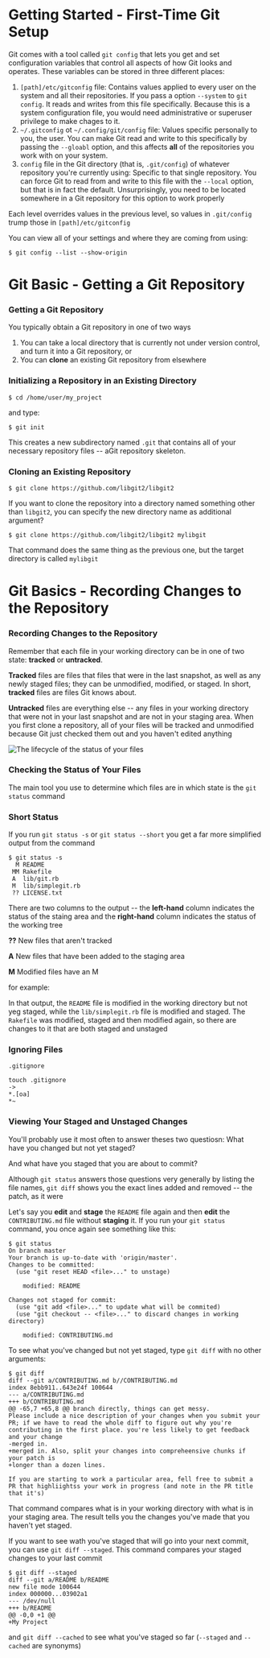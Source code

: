 # Getting Started - First-Time Git Setup

Git comes with a tool called `git config` that lets you get and set configuration variables that control all aspects of how Git looks and operates. These variables can be stored in three different places:

1. `[path]/etc/gitconfig` file: Contains values applied to every user on the system and all their repositories. If you pass a option `--system` to `git config`. It reads and writes from this file specifically. Because this is a system configuration file, you would need administrative or superuser privilege to make chages to it.
2. `~/.gitconfig` ot `~/.config/git/config` file: Values specific personally to you, the user. You can make Git read and write to this specifically by passing the `--gloabl` option, and this affects **all** of the repositories you work with on your system.
3. `config` file in the Git directory (that is, `.git/config`) of whatever repository you're currently using: Specific to that single repository. You can force Git to read from and write to this file with the `--local` option, but that is in fact the default. Unsurprisingly, you need to be located somewhere in a Git repository for this option to work properly

Each level overrides values in the previous level, so values in `.git/config` trump those in `[path]/etc/gitconfig`

You can view all of your settings and where they are coming from using:

`$ git config --list --show-origin`

# Git Basic - Getting a Git Repository

### Getting a Git Repository

You typically obtain a Git repository in one of two ways

1. You can take a local directory that is currently not under version control, and turn it into a Git repository, or
2. You can **clone** an existing Git repository from elsewhere

### Initializing a Repository in an Existing Directory

`$ cd /home/user/my_project`

and type:

`$ git init`

This creates a new subdirectory named `.git` that contains all of your necessary repository files -- aGit repository skeleton.

### Cloning an Existing Repository

`$ git clone https://github.com/libgit2/libgit2`

If you want to clone the repository into a directory named something other than `libgit2`, you can specify the new directory name as additional argument?

`$ git clone https://github.com/libgit2/libgit2 mylibgit`

That command does the same thing as the previous one, but the target directory is called `mylibgit`

# Git Basics - Recording Changes to the Repository

### Recording Changes to the Repository

Remember that each file in your working directory can be in one of two state: **tracked** or **untracked**.

**Tracked** files are files that files that were in the last snapshot, as well as any newly staged files; they can be unmodified, modified, or staged. In short, **tracked** files are files Git knows about.

**Untracked** files are everything else -- any files in your working directory that were not in your last snapshot and are not in your staging area. When you first clone a repository, all of your files will be tracked and unmodified because Git just checked them out and you haven't edited anything

![The lifecycle of the status of your files](https://git-scm.com/book/en/v2/images/lifecycle.png)

### Checking the Status of Your Files

The main tool you use to determine which files are in which state is the `git status` command

### Short Status

If you run `git status -s` or `git status --short` you get a far more simplified output from the command

```
$ git status -s
  M README
 MM Rakefile
 A  lib/git.rb
 M  lib/simplegit.rb
 ?? LICENSE.txt
```

There are two columns to the output -- the **left-hand** column indicates the status of the staing area and the **right-hand** column indicates the status of the working tree

**??** New files that aren't tracked

**A** New files that have been added to the staging area

**M** Modified files have an M

for example:

In that output, the `README` file is modified in the working directory but not yeg staged, while the `lib/simplegit.rb` file is modified and staged. The `Rakefile` was modified, staged and then modified again, so there are changes to it that are both staged and unstaged

### Ignoring Files

`.gitignore`

```
touch .gitignore
->
*.[oa]
*~
```

### Viewing Your Staged and Unstaged Changes

You'll probably use it most often to answer theses two questiosn: What have you changed but not yet staged?

And what have you staged that you are about to commit?

Although `git status` answers those questions very generally by listing the file names, `git diff` shows you the exact lines added and removed -- the patch, as it were

Let's say you **edit** and **stage** the `README` file again and then **edit** the `CONTRIBUTING.md` file without **staging** it. If you run your `git status` command, you once again see something like this:

```
$ git status
On branch master
Your branch is up-to-date with 'origin/master'.
Changes to be committed:
  (use "git reset HEAD <file>..." to unstage)

    modified: README

Changes not staged for commit:
  (use "git add <file>..." to update what will be commited)
  (use "git checkout -- <file>..." to discard changes in working directory)

    modified: CONTRIBUTING.md
```

To see what you've changed but not yet staged, type `git diff` with no other arguments:

```
$ git diff
diff --git a/CONTRIBUTING.md b//CONTRIBUTING.md
index 8ebb911..643e24f 100644
--- a/CONTRIBUTING.md
+++ b/CONTRIBUTING.md
@@ -65,7 +65,8 @@ branch directly, things can get messy.
Please include a nice description of your changes when you submit your PR; if we have to read the whole diff to figure out why you're contributing in the first place. you're less likely to get feedback and your change
-merged in.
+merged in. Also, split your changes into compreheensive chunks if your patch is
+longer than a dozen lines.

If you are starting to work a particular area, fell free to submit a PR that highliightss your work in progress (and note in the PR title that it's)
```

That command compares what is in your working directory with what is in your staging area. The result tells you the changes you've made that you haven't yet staged.

If you want to see wath you've staged that will go into your next commit, you can use `git diff --staged`. This command compares your staged changes to your last commit

```
$ git diff --staged
diff --git a/README b/README
new file mode 100644
index 000000...03902a1
--- /dev/null
+++ b/README
@@ -0,0 +1 @@
+My Project
```

and `git diff --cached` to see what you've staged so far (`--staged` and `--cached` are synonyms)
